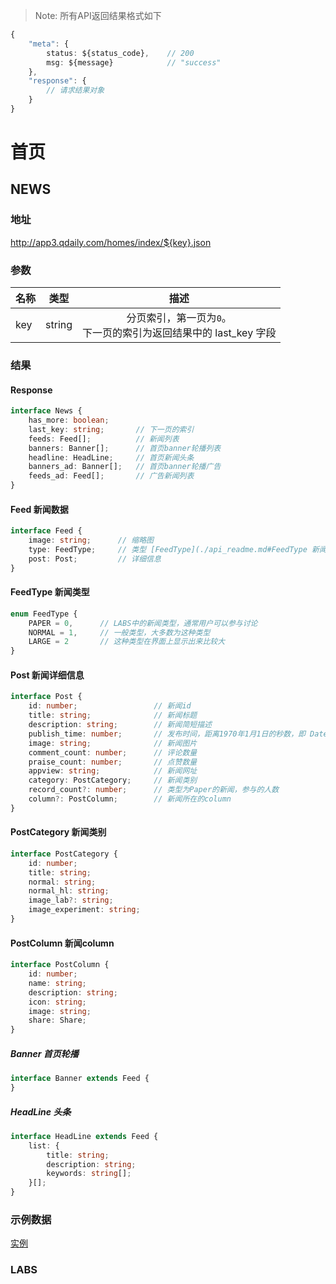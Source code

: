 > Note: 所有API返回结果格式如下

```typescript
{
    "meta": {
        status: ${status_code},    // 200
        msg: ${message}            // "success"
    },
    "response": {
        // 请求结果对象
    }
}

```

# 首页

## NEWS

### 地址

http://app3.qdaily.com/homes/index/${key}.json

### 参数

| 名称     | 类型    | 描述         |
|----------|:------:|:------------:|
| key      | string | 分页索引，第一页为`0`。 <br/>下一页的索引为返回结果中的 last_key 字段 |

### 结果

#### Response

```typescript
interface News {
    has_more: boolean;
    last_key: string;       // 下一页的索引
    feeds: Feed[];          // 新闻列表
    banners: Banner[];      // 首页banner轮播列表
    headline: HeadLine;     // 首页新闻头条
    banners_ad: Banner[];   // 首页banner轮播广告
    feeds_ad: Feed[];       // 广告新闻列表
}
```

#### Feed 新闻数据

```typescript
interface Feed {
    image: string;      // 缩略图
    type: FeedType;     // 类型 [FeedType](./api_readme.md#FeedType 新闻类型)
    post: Post;         // 详细信息
}
```

#### FeedType 新闻类型

```typescript
enum FeedType {
    PAPER = 0,      // LABS中的新闻类型，通常用户可以参与讨论
    NORMAL = 1,     // 一般类型，大多数为这种类型
    LARGE = 2       // 这种类型在界面上显示出来比较大
}
```

#### Post 新闻详细信息

```typescript
interface Post {
    id: number;                 // 新闻id
    title: string;              // 新闻标题
    description: string;        // 新闻简短描述
    publish_time: number;       // 发布时间，距离1970年1月1日的秒数，即 Date.now() / 1000
    image: string;              // 新闻图片
    comment_count: number;      // 评论数量
    praise_count: number;       // 点赞数量
    appview: string;            // 新闻网址
    category: PostCategory;     // 新闻类别
    record_count?: number;      // 类型为Paper的新闻，参与的人数
    column?: PostColumn;        // 新闻所在的column
}
```

#### PostCategory 新闻类别

```typescript
interface PostCategory {
    id: number;
    title: string;
    normal: string;
    normal_hl: string;
    image_lab?: string;
    image_experiment: string;
}
```

#### PostColumn 新闻column

```typescript
interface PostColumn {
    id: number;
    name: string;
    description: string;
    icon: string;
    image: string;
    share: Share;
}
```

##### Banner 首页轮播

```typescript
interface Banner extends Feed {
}
```

##### HeadLine 头条

```typescript
interface HeadLine extends Feed {
    list: {
        title: string;
        description: string;
        keywords: string[];
    }[];
}
```

### 示例数据

[实例](./example_data/homes0.json)


### LABS